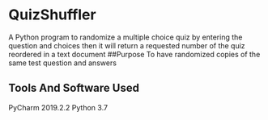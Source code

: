 # QuizShuffler
A Python program to randomize a multiple choice quiz by entering the question and choices then it will return a requested number of the quiz reordered in a text document
##Purpose
To have randomized copies of the same test question and answers
## Tools And Software Used
PyCharm 2019.2.2
Python 3.7
